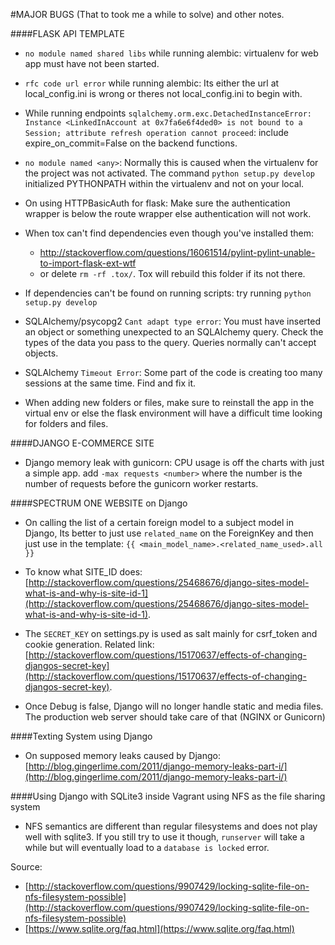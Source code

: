 #MAJOR BUGS (That to took me a while to solve) and other notes.

####FLASK API TEMPLATE
* ```no module named shared libs``` while running alembic: virtualenv for web app must have not been started.

* ```rfc code url error``` while running alembic: Its either the url at local_config.ini is wrong or theres not local_config.ini to begin with.

* While running endpoints ```sqlalchemy.orm.exc.DetachedInstanceError: Instance <LinkedInAccount at 0x7fa6e6f4ded0> is not bound to a Session; attribute refresh operation cannot proceed```: include expire_on_commit=False on the backend functions.

* ```no module named <any>```: Normally this is caused when the virtualenv for the project was not activated. The command `python setup.py develop` initialized PYTHONPATH within the virtualenv and not on your local.

* On using HTTPBasicAuth for flask: Make sure the authentication wrapper is below the route wrapper else authentication will not work.

* When tox can't find dependencies even though you've installed them:
  * http://stackoverflow.com/questions/16061514/pylint-pylint-unable-to-import-flask-ext-wtf
  * or delete ```rm -rf .tox/```. Tox will rebuild this folder if its not there.


* If dependencies can't be found on running scripts: try running ```python setup.py develop```

* SQLAlchemy/psycopg2 ```Cant adapt type error```: You must have inserted an object or something unexpected to an SQLAlchemy query. Check the types of the data you pass to the query. Queries normally can't accept objects.

* SQLAlchemy ```Timeout Error```: Some part of the code is creating too many sessions at the same time. Find and fix it.

* When adding new folders or files, make sure to reinstall the app in the virtual env or else the flask environment will have a difficult time looking for folders and files.


####DJANGO E-COMMERCE SITE

* Django memory leak with gunicorn: CPU usage is off the charts with just a simple app. add ```-max requests <number>``` where the number is the number of requests before the gunicorn worker restarts.

####SPECTRUM ONE WEBSITE on Django

* On calling the list of a certain foreign model to a subject model in Django, Its better to just use `related_name` on the ForeignKey and then just use in the template: `{{ <main_model_name>.<related_name_used>.all }}`

* To know what SITE_ID does: [http://stackoverflow.com/questions/25468676/django-sites-model-what-is-and-why-is-site-id-1](http://stackoverflow.com/questions/25468676/django-sites-model-what-is-and-why-is-site-id-1).

* The `SECRET_KEY` on settings.py is used as salt mainly for csrf_token and cookie generation. Related link:  [http://stackoverflow.com/questions/15170637/effects-of-changing-djangos-secret-key](http://stackoverflow.com/questions/15170637/effects-of-changing-djangos-secret-key).

* Once Debug is false, Django will no longer handle static and media files. The production web server should take care of that (NGINX or Gunicorn)

####Texting System using Django
* On supposed memory leaks caused by Django: [http://blog.gingerlime.com/2011/django-memory-leaks-part-i/](http://blog.gingerlime.com/2011/django-memory-leaks-part-i/)

####Using Django with SQLite3 inside Vagrant using NFS as the file sharing system
* NFS semantics are different than regular filesystems and does not play well with sqlite3. If you still try to use it though, `runserver` will take a while but will eventually load to a `database is locked` error.

 Source:
  * [http://stackoverflow.com/questions/9907429/locking-sqlite-file-on-nfs-filesystem-possible](http://stackoverflow.com/questions/9907429/locking-sqlite-file-on-nfs-filesystem-possible)
  * [https://www.sqlite.org/faq.html](https://www.sqlite.org/faq.html)
